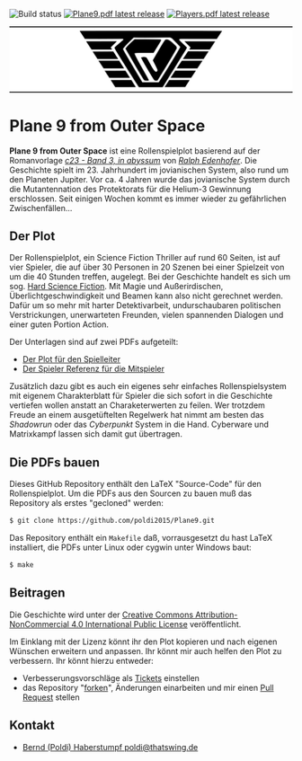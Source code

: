 ![Build status](https://img.shields.io/github/actions/workflow/status/poldi2015/Plane9/build_documents.yml) [![Plane9.pdf latest release](https://img.shields.io/github/release/poldi2015/Plane9.svg?label=Plane9.pdf)](https://github.com/poldi2015/Plane9/releases/latest/download/Plane9.pdf) [![Players.pdf latest release](https://img.shields.io/github/release/poldi2015/Plane9.svg?label=Players.pdf)](https://github.com/poldi2015/Plane9/releases/latest/download/Players.pdf)

![Logo](images/logo_readme.png)


# Plane 9 from Outer Space

**Plane 9 from Outer Space** ist eine Rollenspielplot basierend auf der Romanvorlage *[c23 - Band 3, in abyssum](https://www.century23.de/index.php/buecher)* von *[Ralph  Edenhofer](https://www.century23.de/index.php/autor)*. Die Geschichte spielt im 23. Jahrhundert im jovianischen System, also rund um den Planeten Jupiter. Vor ca. 4 Jahren wurde das jovianische System durch die Mutantennation des Protektorats für die Helium-3 Gewinnung erschlossen. Seit einigen Wochen kommt es immer wieder zu gefährlichen Zwischenfällen...

## Der Plot

Der Rollenspielplot, ein Science Fiction Thriller auf rund 60 Seiten, ist auf vier Spieler, die auf über 30 Personen in 20 Szenen 
bei einer Spielzeit von um die 40 Stunden treffen, augelegt. Bei der Geschichte handelt es sich um sog. 
[Hard Science Fiction](https://en.wikipedia.org/wiki/Hard_science_fiction). Mit Magie und Außerirdischen, 
Überlichtgeschwindigkeit und Beamen kann also nicht gerechnet werden. Dafür um so mehr mit harter Detektivarbeit, undurschaubaren
politischen Verstrickungen, unerwarteten Freunden, vielen spannenden Dialogen und einer guten Portion Action.

Der Unterlagen sind auf zwei PDFs aufgeteilt:

* [Der Plot für den Spielleiter](https://github.com/poldi2015/Plane9/releases/latest/download/Plane9.pdf)
* [Der Spieler Referenz für die Mitspieler](https://github.com/poldi2015/Plane9/releases/latest/download/Players.pdf)

Zusätzlich dazu gibt es auch ein eigenes sehr einfaches Rollenspielsystem mit eigenem Charakterblatt für Spieler die
sich sofort in die Geschichte vertiefen wollen anstatt an Charaketerwerten zu feilen. Wer trotzdem Freude an einem
ausgetüftelten Regelwerk hat nimmt am besten das *Shadowrun* oder das *Cyberpunkt* System in die Hand. 
Cyberware und Matrixkampf lassen sich damit gut übertragen.

## Die PDFs bauen

Dieses GitHub Repository enthält den LaTeX "Source-Code" für den Rollenspielplot. Um die PDFs aus den Sourcen zu bauen muß das Repository als erstes "gecloned" werden:

```bash
$ git clone https://github.com/poldi2015/Plane9.git
```

Das Repository enthält ein `Makefile` daß, vorrausgesetzt du hast LaTeX installiert, die PDFs unter Linux oder cygwin unter Windows baut:

```bash
$ make
```

## Beitragen

Die Geschichte wird unter der [Creative Commons Attribution-NonCommercial 4.0 International Public
License](LICENSE.txt) veröffentlicht.

Im Einklang mit der Lizenz könnt ihr den Plot kopieren und nach eigenen Wünschen erweitern und anpassen. Ihr könnt mir auch helfen den Plot zu verbessern. Ihr könnt hierzu entweder:

* Verbesserungsvorschläge als [Tickets](https://github.com/poldi2015/Plane9/issues) einstellen
* das Repository "[forken](https://help.github.com/en/articles/fork-a-repo)", Änderungen einarbeiten und mir einen [Pull Request](https://help.github.com/en/articles/creating-a-pull-request-from-a-fork) stellen

## Kontakt

* [Bernd (Poldi) Haberstumpf <poldi@thatswing.de>](mailto:poldi@thatswing.de)
